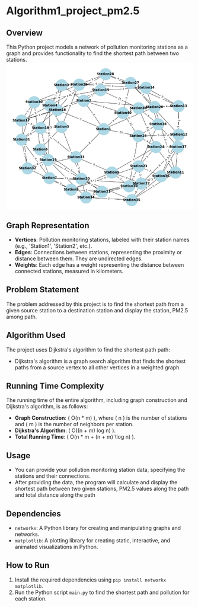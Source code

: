 # Algorithm1_project_pm2.5


## Overview
This Python project models a network of pollution monitoring stations as a graph and provides functionality to find the shortest path between two stations.
![Station Graph](Graph_station.png)
## Graph Representation
- **Vertices**: Pollution monitoring stations, labeled with their station names (e.g., 'Station1', 'Station2', etc.).
- **Edges**: Connections between stations, representing the proximity or distance between them. They are undirected edges.
- **Weights**: Each edge has a weight representing the distance between connected stations, measured in kilometers.

## Problem Statement
The problem addressed by this project is to find the shortest path from a given source station to a destination station and display the station, PM2.5 among path.
## Algorithm Used
The project uses Dijkstra's algorithm to find the shortest path path:
- Dijkstra's algorithm is a graph search algorithm that finds the shortest paths from a source vertex to all other vertices in a weighted graph.

## Running Time Complexity
The running time of the entire algorithm, including graph construction and Dijkstra's algorithm, is as follows:
- **Graph Construction**: \( O(n * m) \), where \( n \) is the number of stations and \( m \) is the number of neighbors per station.
- **Dijkstra's Algorithm**: \( O((n + m) log n) \).
- **Total Running Time**: \( O(n * m + (n + m) \log n) \).

## Usage
- You can provide your pollution monitoring station data, specifying the stations and their connections.
- After providing the data, the program will calculate and display the shortest path between two given stations,
PM2.5 values along the path and total distance along the path

## Dependencies
- `networkx`: A Python library for creating and manipulating graphs and networks.
- `matplotlib`: A plotting library for creating static, interactive, and animated visualizations in Python.

## How to Run
1. Install the required dependencies using `pip install networkx matplotlib`.
2. Run the Python script `main.py` to find the shortest path and pollution for each station.
